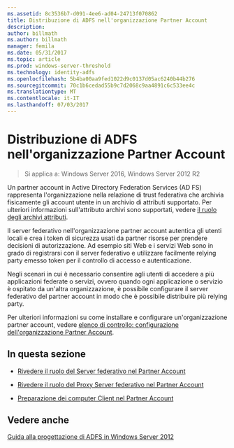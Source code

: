 ```yaml
---
ms.assetid: 8c3536b7-d091-4ee6-ad04-24713f070862
title: Distribuzione di ADFS nell'organizzazione Partner Account
description: 
author: billmath
ms.author: billmath
manager: femila
ms.date: 05/31/2017
ms.topic: article
ms.prod: windows-server-threshold
ms.technology: identity-adfs
ms.openlocfilehash: 5b4ba00aa9fed1022d9c0137d05ac6240b44b276
ms.sourcegitcommit: 70c1b6cedad55b9c7d2068c9aa4891c6c533ee4c
ms.translationtype: MT
ms.contentlocale: it-IT
ms.lasthandoff: 07/03/2017
---
```

# <a name="deploying-ad-fs-in-the-account-partner-organization"></a>Distribuzione di ADFS nell'organizzazione Partner Account

>Si applica a: Windows Server 2016, Windows Server 2012 R2

Un partner account in Active Directory Federation Services \(AD FS\) rappresenta l'organizzazione nella relazione di trust federativa che archivia fisicamente gli account utente in un archivio di attributi supportato. Per ulteriori informazioni sull'attributo archivi sono supportati, vedere [il ruolo degli archivi attributi](../../ad-fs/technical-reference/The-Role-of-Attribute-Stores.md).  
  
Il server federativo nell'organizzazione partner account autentica gli utenti locali e crea i token di sicurezza usati da partner risorse per prendere decisioni di autorizzazione. Ad esempio siti Web e i servizi Web sono in grado di registrarsi con il server federativo e utilizzare facilmente relying party emesso token per il controllo di accesso e autenticazione.  
  
Negli scenari in cui è necessario consentire agli utenti di accedere a più applicazioni federate o servizi, ovvero quando ogni applicazione o servizio è ospitato da un'altra organizzazione, è possibile configurare il server federativo del partner account in modo che è possibile distribuire più relying party.  
  
Per ulteriori informazioni su come installare e configurare un'organizzazione partner account, vedere [elenco di controllo: configurazione dell'organizzazione Partner Account](../../ad-fs/deployment/Checklist--Configuring-the-Account-Partner-Organization.md).  
  
## <a name="in-this-section"></a>In questa sezione  
  
-   [Rivedere il ruolo del Server federativo nel Partner Account](Review-the-Role-of-the-Federation-Server-in-the-Account-Partner.md)  
  
-   [Rivedere il ruolo del Proxy Server federativo nel Partner Account](Review-the-Role-of-the-Federation-Server-Proxy-in-the-Account-Partner.md)  
  
-   [Preparazione dei computer Client nel Partner Account](Prepare-Client-Computers-in-the-Account-Partner.md)  
  
## <a name="see-also"></a>Vedere anche
[Guida alla progettazione di ADFS in Windows Server 2012](AD-FS-Design-Guide-in-Windows-Server-2012.md)
